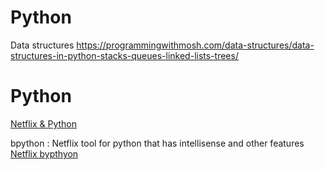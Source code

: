 # Python


Data structures
https://programmingwithmosh.com/data-structures/data-structures-in-python-stacks-queues-linked-lists-trees/

# Python

[Netflix & Python](https://netflixtechblog.com/python-at-netflix-bba45dae649e)

bpython
:
Netflix tool for python that has intellisense and other features [Netflix bypthyon](https://bpython-interpreter.org/about.html)
